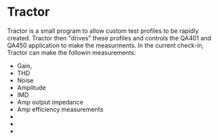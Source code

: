 # Tractor
Tractor is a small program to allow custom test profiles to be rapidly created. Tractor then "drives" these profiles and 
controls the QA401 and QA450 application to make the measurments. In the current check-in, Tractor can make the followin
measurements: 
* Gain, 
* THD
* Noise
* Amplitude
* IMD
* Amp output impedance
* Amp efficiency measurements
*
*
*
